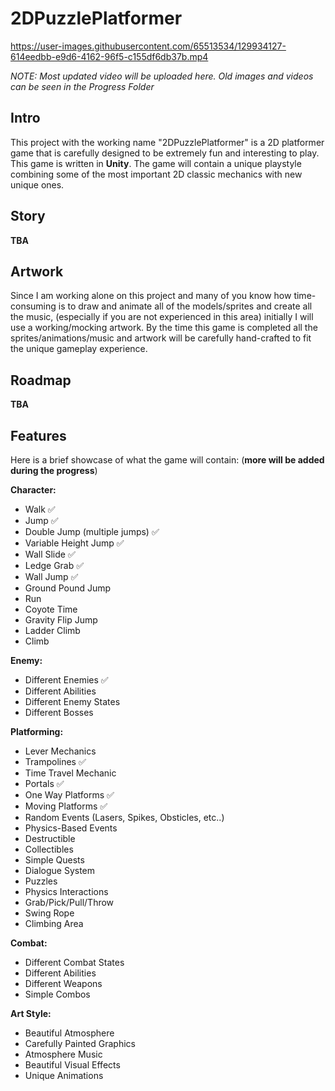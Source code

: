 # 2DPuzzlePlatformer

https://user-images.githubusercontent.com/65513534/129934127-614eedbb-e9d6-4162-96f5-c155df6db37b.mp4

*NOTE: Most updated video will be uploaded here. Old images and videos can be seen in the Progress Folder*

## Intro

This project with the working name "2DPuzzlePlatformer" is a 2D platformer game that is carefully designed to be extremely fun and interesting to play.
This game is written in **Unity**.
The game will contain a unique playstyle combining some of the most important 2D classic mechanics with new unique ones.

## Story

**TBA**

## Artwork

Since I am working alone on this project and many of you know how time-consuming is to draw and animate all of the models/sprites and create all the music, (especially if you are not experienced in this area) initially I will use a working/mocking artwork.
By the time this game is completed all the sprites/animations/music and artwork will be carefully hand-crafted to fit the unique gameplay experience.

## Roadmap

**TBA**

## Features

Here is a brief showcase of what the game will contain: (**more will be added during the progress**)

**Character:**

- Walk :white_check_mark:
- Jump :white_check_mark:
- Double Jump (multiple jumps) :white_check_mark:
- Variable Height Jump :white_check_mark:
- Wall Slide :white_check_mark:
- Ledge Grab :white_check_mark:
- Wall Jump :white_check_mark:
- Ground Pound Jump
- Run
- Coyote Time
- Gravity Flip Jump
- Ladder Climb
- Climb

**Enemy:**

- Different Enemies :white_check_mark:
- Different Abilities
- Different Enemy States
- Different Bosses

**Platforming:**

- Lever Mechanics
- Trampolines :white_check_mark:
- Time Travel Mechanic
- Portals :white_check_mark:
- One Way Platforms :white_check_mark:
- Moving Platforms :white_check_mark:
- Random Events (Lasers, Spikes, Obsticles, etc..)
- Physics-Based Events
- Destructible
- Collectibles
- Simple Quests
- Dialogue System
- Puzzles
- Physics Interactions
- Grab/Pick/Pull/Throw
- Swing Rope 
- Climbing Area

**Combat:**

- Different Combat States
- Different Abilities
- Different Weapons
- Simple Combos

**Art Style:**

- Beautiful Atmosphere
- Carefully Painted Graphics
- Atmosphere Music
- Beautiful Visual Effects
- Unique Animations




























